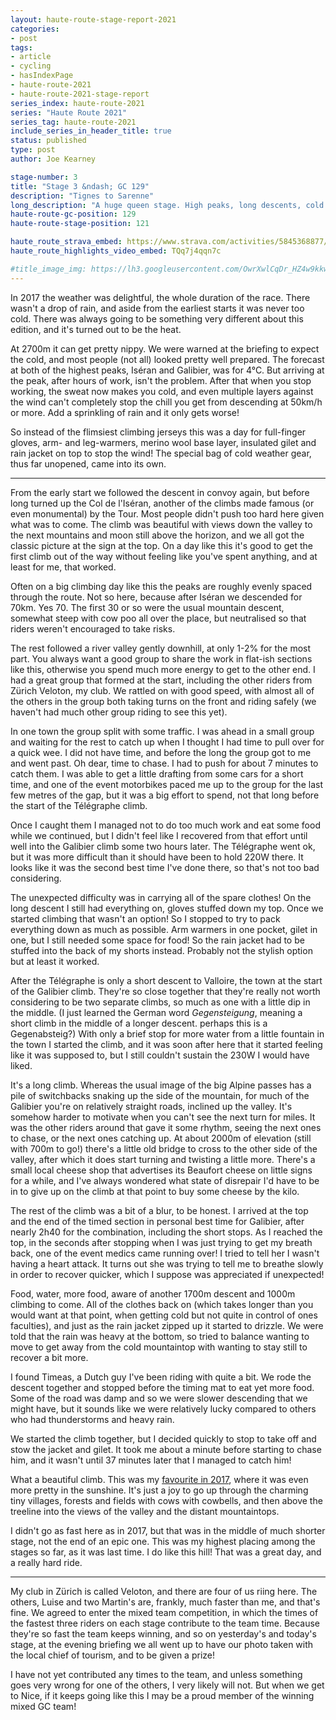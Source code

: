 ```yaml
---
layout: haute-route-stage-report-2021
categories:
- post
tags:
- article
- cycling
- hasIndexPage
- haute-route-2021
- haute-route-2021-stage-report
series_index: haute-route-2021
series: "Haute Route 2021"
series_tag: haute-route-2021
include_series_in_header_title: true
status: published
type: post
author: Joe Kearney

stage-number: 3
title: "Stage 3 &ndash; GC 129"
description: "Tignes to Sarenne"
long_description: "A huge queen stage. High peaks, long descents, cold and rain."
haute-route-gc-position: 129
haute-route-stage-position: 121

haute_route_strava_embed: https://www.strava.com/activities/5845368877/embed/ab7ba4134e4974d0cdacbde89f9ae0e0044a14bd
haute_route_highlights_video_embed: TQq7j4qqn7c

#title_image_img: https://lh3.googleusercontent.com/OwrXwlCqDr_HZ4w9kkw6RF0tiRyChtNTL_z1ESwAVF11m9n6VQGi6-wn054tPEcx0XSmD3EDXcT8Wo1ZWBXZcJSOTGzI7Ut2C4-vPuwR2oWRAish0JsxNDQvRnHWw8kM1yfnD13pjz8=w960-h540
---
```


In 2017 the weather was delightful, the whole duration of the race. There wasn't a drop of rain, and aside from the earliest starts it was never too cold. There was always going to be something very different about this edition, and it's turned out to be the heat.

At 2700m it can get pretty nippy. We were warned at the briefing to expect the cold, and most people (not all) looked pretty well prepared. The forecast at both of the highest peaks, Iséran and Galibier, was for 4°C. But arriving at the peak, after hours of work, isn't the problem. After that when you stop working, the sweat now makes you cold, and even multiple layers against the wind can't completely stop the chill you get from descending at 50km/h or more. Add a sprinkling of rain and it only gets worse!

So instead of the flimsiest climbing jerseys this was a day for full-finger gloves, arm- and leg-warmers, merino wool base layer, insulated gilet and rain jacket on top to stop the wind! The special bag of cold weather gear, thus far unopened, came into its own.

---

From the early start we followed the descent in convoy again, but before long turned up the Col de l'Iséran, another of the climbs made famous (or even monumental) by the Tour. Most people didn't push too hard here given what was to come. The climb was beautiful with views down the valley to the next mountains and moon still above the horizon, and we all got the classic picture at the sign at the top. On a day like this it's good to get the first climb out of the way without feeling like you've spent anything, and at least for me, that worked.

Often on a big climbing day like this the peaks are roughly evenly spaced through the route. Not so here, because after Iséran we descended for 70km. Yes 70. The first 30 or so were the usual mountain descent, somewhat steep with cow poo all over the place, but neutralised so that riders weren't encouraged to take risks.

The rest followed a river valley gently downhill, at only 1-2% for the most part. You always want a good group to share the work in flat-ish sections like this, otherwise you spend much more energy to get to the other end. I had a great group that formed at the start, including the other riders from Zürich Veloton, my club. We rattled on with good speed, with almost all of the others in the group both taking turns on the front and riding safely (we haven't had much other group riding to see this yet).

In one town the group split with some traffic. I was ahead in a small group and waiting for the rest to catch up when I thought I had time to pull over for a quick wee. I did not have time, and before the long the group got to me and went past. Oh dear, time to chase. I had to push for about 7 minutes to catch them. I was able to get a little drafting from some cars for a short time, and one of the event motorbikes paced me up to the group for the last few metres of the gap, but it was a big effort to spend, not that long before the start of the Télégraphe climb.

Once I caught them I managed not to do too much work and eat some food while we continued, but I didn't feel like I recovered from that effort until well into the Galibier climb some two hours later. The Télégraphe went ok, but it was more difficult than it should have been to hold 220W there. It looks like it was the second best time I've done there, so that's not too bad considering.

The unexpected difficulty was in carrying all of the spare clothes! On the long descent I still had everything on, gloves stuffed down my top. Once we started climbing that wasn't an option! So I stopped to try to pack everything down as much as possible. Arm warmers in one pocket, gilet in one, but I still needed some space for food! So the rain jacket had to be stuffed into the back of my shorts instead. Probably not the stylish option but at least it worked.

After the Télégraphe is only a short descent to Valloire, the town at the start of the Galibier climb. They're so close together that they're really not worth considering to be two separate climbs, so much as one with a little dip in the middle. (I just learned the German word _Gegensteigung_, meaning a short climb in the middle of a longer descent. perhaps this is a Gegenabsteig?) With only a brief stop for more water from a little fountain in the town I started the climb, and it was soon after here that it started feeling like it was supposed to, but I still couldn't sustain the 230W I would have liked.

It's a long climb. Whereas the usual image of the big Alpine passes has a pile of switchbacks snaking up the side of the mountain, for much of the Galibier you're on relatively straight roads, inclined up the valley. It's somehow harder to motivate when you can't see the next turn for miles. It was the other riders around that gave it some rhythm, seeing the next ones to chase, or the next ones catching up. At about 2000m of elevation (still with 700m to go!) there's a little old bridge to cross to the other side of the valley, after which it does start turning and twisting a little more. There's a small local cheese shop that advertises its Beaufort cheese on little signs for a while, and I've always wondered what state of disrepair I'd have to be in to give up on the climb at that point to buy some cheese by the kilo.

The rest of the climb was a bit of a blur, to be honest. I arrived at the top and the end of the timed section in personal best time for Galibier, after nearly 2h40 for the combination, including the short stops. As I reached the top, in the seconds after stopping when I was just trying to get my breath back, one of the event medics came running over! I tried to tell her I wasn't having a heart attack. It turns out she was trying to tell me to breathe slowly in order to recover quicker, which I suppose was appreciated if unexpected!

Food, water, more food, aware of another 1700m descent and 1000m climbing to come. All of the clothes back on (which takes longer than you would want at that point, when getting cold but not quite in control of ones faculties), and just as the rain jacket zipped up it started to drizzle. We were told that the rain was heavy at the bottom, so tried to balance wanting to move to get away from the cold mountaintop with wanting to stay still to recover a bit more.

I found Timeas, a Dutch guy I've been riding with quite a bit. We rode the descent together and stopped before the timing mat to eat yet more food. Some of the road was damp and so we were slower descending that we might have, but it sounds like we were relatively lucky compared to others who had thunderstorms and heavy rain.

We started the climb together, but I decided quickly to stop to take off and stow the jacket and gilet. It took me about a minute before starting to chase him, and it wasn't until 37 minutes later that I managed to catch him!

What a beautiful climb. This was my [favourite in 2017](/posts/hra-2017-stage-3), where it was even more pretty in the sunshine. It's just a joy to go up through the charming tiny villages, forests and fields with cows with cowbells, and then above the treeline into the views of the valley and the distant mountaintops.

I didn't go as fast here as in 2017, but that was in the middle of much shorter stage, not the end of an epic one. This was my highest placing among the stages so far, as it was last time. I do like this hill! That was a great day, and a really hard ride.

---

My club in Zürich is called Veloton, and there are four of us riing here. The others, Luise and two Martin's are, frankly, much faster than me, and that's fine. We agreed to enter the mixed team competition, in which the times of the fastest three riders on each stage contribute to the team time.  Because they're so fast the team keeps winning, and so on yesterday's and today's stage, at the evening briefing we all went up to have our photo taken with the local chief of tourism, and to be given a prize!

I have not yet contributed any times to the team, and unless something goes very wrong for one of the others, I very likely will not. But when we get to Nice, if it keeps going like this I may be a proud member of the winning mixed GC team!
